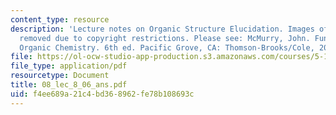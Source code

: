 ```yaml
---
content_type: resource
description: 'Lecture notes on Organic Structure Elucidation. Images of NMR graphs
  removed due to copyright restrictions. Please see: McMurry, John. Fundamentals of
  Organic Chemistry. 6th ed. Pacific Grove, CA: Thomson-Brooks/Cole, 2007. ISBN: 0495012033.'
file: https://ol-ocw-studio-app-production.s3.amazonaws.com/courses/5-13-organic-chemistry-ii-fall-2006/f4ee689a21c4bd368962fe78b108693c_08_lec_8_06_ans.pdf
file_type: application/pdf
resourcetype: Document
title: 08_lec_8_06_ans.pdf
uid: f4ee689a-21c4-bd36-8962-fe78b108693c
---
```

